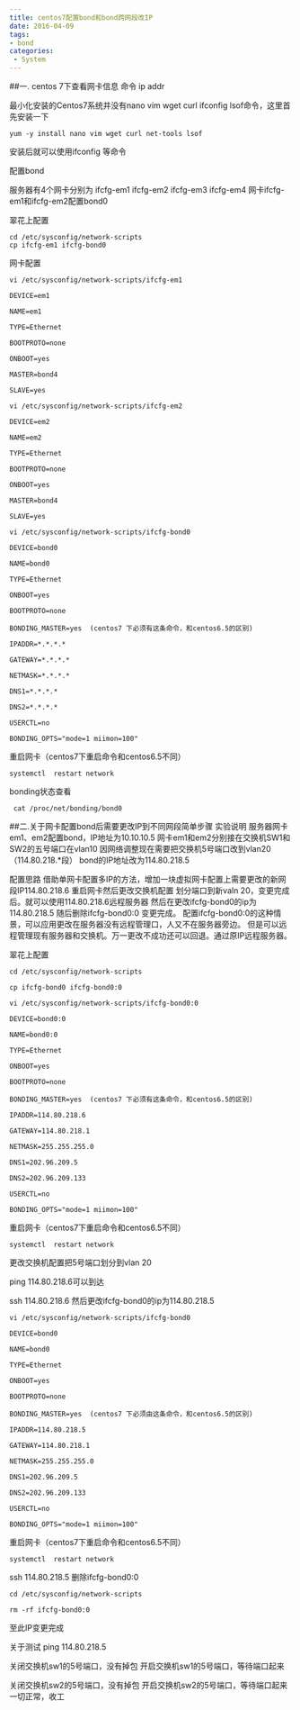 ```yaml
---
title: centos7配置bond和bond跨网段改IP
date: 2016-04-09
tags:
- bond
categories:
 - System
---
```





##一. centos 7下查看网卡信息 
命令 ip addr 

最小化安装的Centos7系统并没有nano vim wget curl ifconfig lsof命令，这里首先安装一下

``yum -y install nano vim wget curl net-tools lsof``

安装后就可以使用ifconfig 等命令

配置bond

服务器有4个网卡分别为 ifcfg-em1 ifcfg-em2 ifcfg-em3 ifcfg-em4 网卡ifcfg-em1和ifcfg-em2配置bond0


翠花上配置

```
cd /etc/sysconfig/network-scripts
cp ifcfg-em1 ifcfg-bond0
```

网卡配置
```
vi /etc/sysconfig/network-scripts/ifcfg-em1

DEVICE=em1

NAME=em1

TYPE=Ethernet

BOOTPROTO=none

ONBOOT=yes

MASTER=bond4

SLAVE=yes
```
 
```
vi /etc/sysconfig/network-scripts/ifcfg-em2

DEVICE=em2

NAME=em2

TYPE=Ethernet

BOOTPROTO=none

ONBOOT=yes

MASTER=bond4

SLAVE=yes
```

```
vi /etc/sysconfig/network-scripts/ifcfg-bond0

DEVICE=bond0

NAME=bond0

TYPE=Ethernet

ONBOOT=yes

BOOTPROTO=none

BONDING_MASTER=yes  (centos7 下必须有这条命令，和centos6.5的区别)

IPADDR=*.*.*.*

GATEWAY=*.*.*.*

NETMASK=*.*.*.*

DNS1=*.*.*.*

DNS2=*.*.*.*

USERCTL=no

BONDING_OPTS="mode=1 miimon=100"
```

重启网卡（centos7下重启命令和centos6.5不同）

``systemctl  restart network``


bonding状态查看

`` cat /proc/net/bonding/bond0``


   
##二.关于网卡配置bond后需要更改IP到不同网段简单步骤
实验说明
服务器网卡em1、em2配置bond，IP地址为10.10.10.5
网卡em1和em2分别接在交换机SW1和SW2的五号端口在vlan10
因网络调整现在需要把交换机5号端口改到vlan20（114.80.218.*段） 
bond的IP地址改为114.80.218.5

配置思路
借助单网卡配置多IP的方法，增加一块虚拟网卡配置上需要更改的新网段IP114.80.218.6
重启网卡然后更改交换机配置 划分端口到新valn 20，变更完成后。就可以使用114.80.218.6远程服务器
然后在更改ifcfg-bond0的ip为114.80.218.5 随后删除ifcfg-bond0:0 变更完成。
配置ifcfg-bond0:0的这种情景，可以应用更改在服务器没有远程管理口，人又不在服务器旁边。
但是可以远程管理现有服务器和交换机。万一更改不成功还可以回退。通过原IP远程服务器。


翠花上配置
```
cd /etc/sysconfig/network-scripts

cp ifcfg-bond0 ifcfg-bond0:0

vi /etc/sysconfig/network-scripts/ifcfg-bond0:0

DEVICE=bond0:0

NAME=bond0:0

TYPE=Ethernet

ONBOOT=yes

BOOTPROTO=none

BONDING_MASTER=yes  (centos7 下必须有这条命令，和centos6.5的区别)

IPADDR=114.80.218.6

GATEWAY=114.80.218.1

NETMASK=255.255.255.0

DNS1=202.96.209.5

DNS2=202.96.209.133

USERCTL=no

BONDING_OPTS="mode=1 miimon=100"
```


重启网卡（centos7下重启命令和centos6.5不同）

``systemctl  restart network``

更改交换机配置把5号端口划分到vlan 20

ping 114.80.218.6可以到达

ssh 114.80.218.6 然后更改ifcfg-bond0的ip为114.80.218.5

```
vi /etc/sysconfig/network-scripts/ifcfg-bond0

DEVICE=bond0

NAME=bond0

TYPE=Ethernet

ONBOOT=yes

BOOTPROTO=none

BONDING_MASTER=yes  (centos7 下必须由这条命令，和centos6.5的区别)

IPADDR=114.80.218.5

GATEWAY=114.80.218.1

NETMASK=255.255.255.0

DNS1=202.96.209.5

DNS2=202.96.209.133

USERCTL=no

BONDING_OPTS="mode=1 miimon=100"
```

重启网卡（centos7下重启命令和centos6.5不同）

``systemctl  restart network``

ssh 114.80.218.5 删除ifcfg-bond0:0

``cd /etc/sysconfig/network-scripts``

``rm -rf ifcfg-bond0:0``

至此IP变更完成

关于测试
ping 114.80.218.5 

关闭交换机sw1的5号端口，没有掉包
开启交换机sw1的5号端口，等待端口起来

关闭交换机sw2的5号端口，没有掉包
开启交换机sw2的5号端口，等待端口起来
一切正常，收工